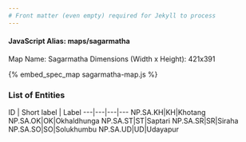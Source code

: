 ```yaml
---
# Front matter (even empty) required for Jekyll to process
---
```


#### JavaScript Alias: maps/sagarmatha

Map Name: Sagarmatha
Dimensions (Width x Height): 421x391




{% embed_spec_map sagarmatha-map.js %}

### List of Entities

ID | Short label | Label
---|---|---|---
NP.SA.KH|KH|Khotang
NP.SA.OK|OK|Okhaldhunga
NP.SA.ST|ST|Saptari
NP.SA.SR|SR|Siraha
NP.SA.SO|SO|Solukhumbu
NP.SA.UD|UD|Udayapur
